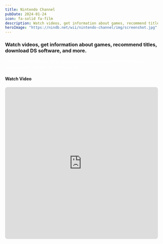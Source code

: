 ```yaml
---
title: Nintendo Channel
pubDate: 2024-01-24
icon: fa-solid fa-film
description: Watch videos, get information about games, recommend titles, download DS software, and more.
heroImage: "https://nindb.net/wii/nintendo-channel/img/screenshot.jpg"
---
```

### Watch videos, get information about games, recommend titles, download DS software, and more.

<p class="light" style="font-family:system-ui; color:white;">
      The Nintendo Channel lets you view over 1000 videos, information on games, and send recommendations!
    </p>



<h4><i class="fab fa-youtube" aria-hidden="true"></i> Watch Video</h4>

<iframe src="https://www.youtube.com/embed/Kj9QhiI2bJU" frameborder="0" style="border-radius:8px;" width="100%" height="500" allow="autoplay; encrypted-media"
              allowfullscreen></iframe>
